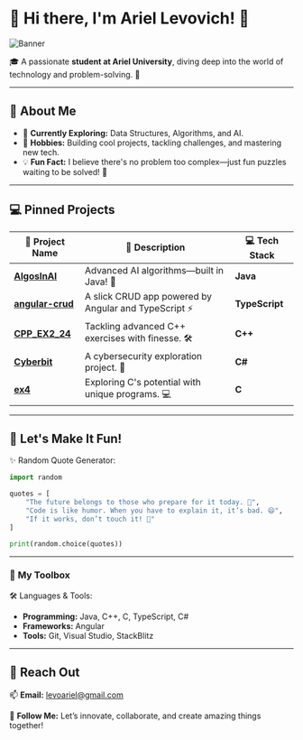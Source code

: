 
# 👋 Hi there, I'm **Ariel Levovich**! 🌟

![Banner](https://github.com/abhisheknaiidu/awesome-github-profile-readme/raw/main/templates/colorful.gif)

🎓 A passionate **student at Ariel University**, diving deep into the world of technology and problem-solving. 🚀

---

## 🌟 **About Me**
- 🔭 **Currently Exploring:** Data Structures, Algorithms, and AI.
- 🎯 **Hobbies:** Building cool projects, tackling challenges, and mastering new tech.
- 💡 **Fun Fact:** I believe there's no problem too complex—just fun puzzles waiting to be solved! 🧩

---

## 💻 **Pinned Projects**

| 🚀 Project Name       | 🌟 Description                                           | 💻 Tech Stack  |
|-----------------------|-------------------------------------------------------|----------------|
| [**AlgosInAI**](#)    | Advanced AI algorithms—built in Java! 🤖               | **Java**       |
| [**angular-crud**](#) | A slick CRUD app powered by Angular and TypeScript ⚡ | **TypeScript** |
| [**CPP_EX2_24**](#)   | Tackling advanced C++ exercises with finesse. 🛠️       | **C++**        |
| [**Cyberbit**](#)     | A cybersecurity exploration project. 🔐               | **C#**         |
| [**ex4**](#)          | Exploring C's potential with unique programs. 💻       | **C**          |

---

## 🌈 **Let's Make It Fun!**

✨ Random Quote Generator:
```python
import random

quotes = [
    "The future belongs to those who prepare for it today. 🌟",
    "Code is like humor. When you have to explain it, it’s bad. 😄",
    "If it works, don’t touch it! 🚀"
]

print(random.choice(quotes))
```

---

### 🎨 **My Toolbox**

🛠️ Languages & Tools:
- **Programming:** Java, C++, C, TypeScript, C#
- **Frameworks:** Angular
- **Tools:** Git, Visual Studio, StackBlitz

---

## 🌟 **Reach Out**

📫 **Email:** levoariel@gmail.com

🌟 **Follow Me:** Let’s innovate, collaborate, and create amazing things together!  

